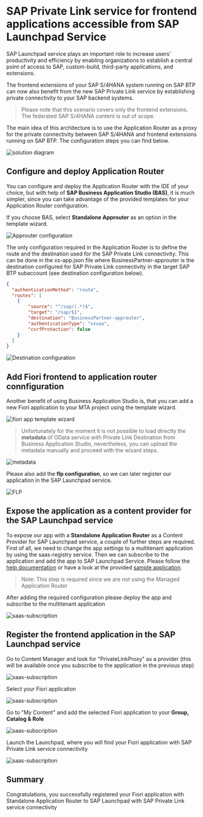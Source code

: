# SAP Private Link service for frontend applications accessible from SAP Launchpad Service

SAP Launchpad service plays an important role to increase users’ productivity and efficiency by enabling organizations to establish a central point of access to SAP, custom-build, third-party applications, and extensions.  

The frontend extensions of your SAP S/4HANA system running on SAP BTP can now also benefit from the new SAP Private Link service by establishing private connectivity to your SAP backend systems.  

>Please note that this scenario covers only the frontend extensions. The federated SAP S/4HANA content is out of scope.  

The main idea of this architecture is to use the Application Router as a proxy for the private connectivity between SAP S/4HANA and frontend extensions running on SAP BTP. The configuration steps you can find below.

![solution diagram](../img/approuter-launchpad.png)

## Configure and deploy Application Router 

You can configure and deploy the Application Router with the IDE of your choice, but with help of **SAP Business Application Studio (BAS)**, it is much simpler, since you can take advantage of the provided templates for your Application Router configuration. 

If you choose BAS, select **Standalone Approuter** as an option in the template wizard. 

![Approuter configuration](../img/approuter-config.png)

The only configuration required in the Application Router is to define the route and the destination used for the SAP Private Link connectivity. This can be done in the xs-app.json file where BusinessPartner-approuter is the destination configured for SAP Private Link connectivity in the target SAP BTP subaccount (see destination configuration below).  

 
```json
{ 
  "authenticationMethod": "route", 
  "routes": [ 
    { 
        "source": "^/sap/(.*)$", 
        "target": "/sap/$1", 
        "destination": "BusinessPartner-approuter", 
        "authenticationType": "xsuaa", 
        "csrfProtection": false 
    } 
  ] 
} 
```

![Destination configuration](../img/destination-config.png)


## Add Fiori frontend to application router connfiguration

Another benefit of using Business Application Studio is, that you can add a new Fiori application to your MTA project using the template wizard.

![fiori app template wizard](../img/fiori-template.png)

> Unfortunately for the moment it is not possible to load directly the **metadata** of OData service with Private Link Destination from Business Application Studio, nevertheless, you can upload the metadata manually and proceed with the wizard steps.

![metadata](../img/metadata.png)

Please also add the **flp configuration**, so we can later register our application in the SAP Launchpad service.

![FLP](../img/flp-wizard.png)

## Expose the application as a content provider for the SAP Launchpad service

To expose our app with a **Standalone Application Router** as a Content Provider for SAP Launchpad service, a couple of further steps are required. 
First of all, we need to change the app settings to a multitenant application by using the saas-registry service. Then we can subscribe to the application and add the app to SAP Launchpad Service. Please follow the [help documentation](https://help.sap.com/docs/Portal_Service/ad4b9f0b14b0458cad9bd27bf435637d/8a25fddb747f4ba992969049de96f836.html?locale=en-US) or have a look at the provided [sample application](mta.yaml).

>Note: This step is required since we are not using the Managed Application Router

After adding the required configuration please deploy the app and subscribe to the multitenant application 

![saas-subscription](../img/saas-subscription.png)

## Register the frontend application in the SAP Launchpad service

Go to Content Manager and look for "PrivateLinkProxy" as a provider (this will be available once you subscribe to the application in the previous step)

![saas-subscription](../img/flp-content-provider.png)

Select your Fiori application

![saas-subscription](../img/flp-add-app.png)

Go to "My Content" and add the selected Fiori application to your **Group, Catalog & Role**

![saas-subscription](../img/flp-app-catalog.png)

Launch the Launchpad, where you will find your Fiori application with SAP Private Link service connectivity

![saas-subscription](../img/flp-plink-app.png)

## Summary

Congratulations, you successfully registered your Fiori application with Standalone Application Router to SAP Launchpad with SAP Private Link service connectivity




